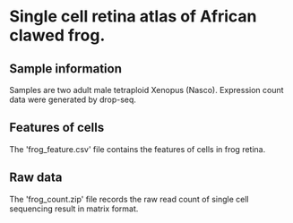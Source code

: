 # Single cell retina atlas of African clawed frog.

## Sample information
Samples are two adult male tetraploid Xenopus (Nasco). Expression count data were generated by drop-seq.

## Features of cells
The 'frog_feature.csv' file contains the features of cells in frog retina.

## Raw data
The 'frog_count.zip' file records the raw read count of single cell sequencing result in matrix format.

